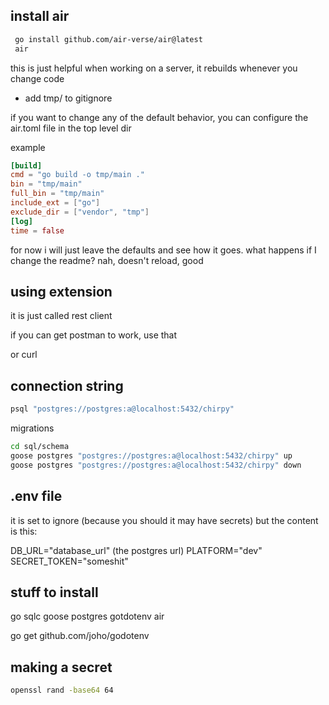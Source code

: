 ## install air

```bash
 go install github.com/air-verse/air@latest
 air
```

this is just helpful when working on a server, it rebuilds whenever you change code

- add tmp/ to gitignore

if you want to change any of the default behavior, you can configure the air.toml file in the top level dir

example

```toml
[build]
cmd = "go build -o tmp/main ."
bin = "tmp/main"
full_bin = "tmp/main"
include_ext = ["go"]
exclude_dir = ["vendor", "tmp"]
[log]
time = false
```

for now i will just leave the defaults and see how it goes. what happens if I change the readme?
nah, doesn't reload, good

## using extension

it is just called rest client

if you can get postman to work, use that

or curl

## connection string

```bash
psql "postgres://postgres:a@localhost:5432/chirpy"
```

migrations

```bash
cd sql/schema
goose postgres "postgres://postgres:a@localhost:5432/chirpy" up
goose postgres "postgres://postgres:a@localhost:5432/chirpy" down
```

## .env file

it is set to ignore (because you should it may have secrets)
but the content is this:

DB_URL="database_url" (the postgres url)
PLATFORM="dev"
SECRET_TOKEN="someshit"

## stuff to install

go
sqlc
goose
postgres
gotdotenv
air

go get github.com/joho/godotenv

## making a secret

```bash
openssl rand -base64 64
```
